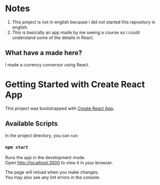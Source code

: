 # Notes

1. This project is not in english because i did not started this repository in english.
2. This is basically an app made by me seeing a course so i could understand some of the details in React.

## What have a made here?

I made a currency conversor using React.

# Getting Started with Create React App

This project was bootstrapped with [Create React App](https://github.com/facebook/create-react-app).

## Available Scripts

In the project directory, you can run:

### `npm start`

Runs the app in the development mode.\
Open [http://localhost:3000](http://localhost:3000) to view it in your browser.

The page will reload when you make changes.\
You may also see any lint errors in the console.

